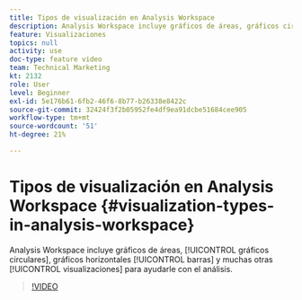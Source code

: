 ```yaml
---
title: Tipos de visualización en Analysis Workspace
description: Analysis Workspace incluye gráficos de áreas, gráficos circulares, gráficos de barras horizontales y muchas otras visualizaciones para ayudarle con el análisis.
feature: Visualizaciones
topics: null
activity: use
doc-type: feature video
team: Technical Marketing
kt: 2132
role: User
level: Beginner
exl-id: 5e176b61-6fb2-46f6-8b77-b26338e8422c
source-git-commit: 32424f3f2b05952fe4df9ea91dcbe51684cee905
workflow-type: tm+mt
source-wordcount: '51'
ht-degree: 21%

---
```


# Tipos de visualización en Analysis Workspace {#visualization-types-in-analysis-workspace}

Analysis Workspace incluye gráficos de áreas, [!UICONTROL gráficos circulares], gráficos horizontales [!UICONTROL barras] y muchas otras [!UICONTROL visualizaciones] para ayudarle con el análisis.

>[!VIDEO](https://video.tv.adobe.com/v/23994/?quality=12)
